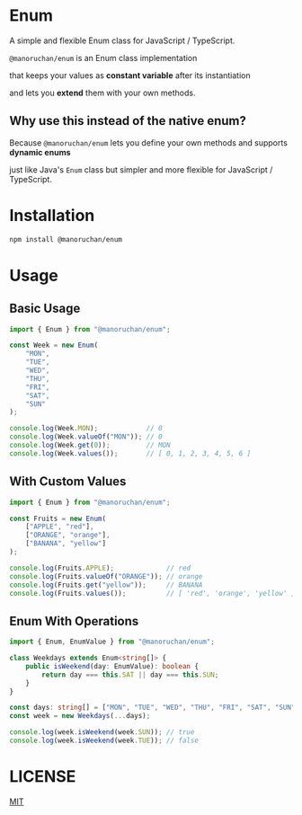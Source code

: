 # Enum

A simple and flexible Enum class for JavaScript / TypeScript.


`@manoruchan/enum` is an Enum class implementation

that keeps your values as **constant variable** after its instantiation

and lets you **extend** them with your own methods.

## Why use this instead of the native enum?

Because `@manoruchan/enum` lets you define your own methods and supports **dynamic enums**

just like Java's `Enum` class but simpler and more flexible for JavaScript / TypeScript.

# Installation

```bash
npm install @manoruchan/enum
```

# Usage

## Basic Usage

```ts
import { Enum } from "@manoruchan/enum";

const Week = new Enum(
    "MON",
    "TUE",
    "WED",
    "THU",
    "FRI",
    "SAT",
    "SUN"
);

console.log(Week.MON);            // 0
console.log(Week.valueOf("MON")); // 0
console.log(Week.get(0));         // MON
console.log(Week.values());       // [ 0, 1, 2, 3, 4, 5, 6 ]
```

## With Custom Values

```ts
import { Enum } from "@manoruchan/enum";

const Fruits = new Enum(
    ["APPLE", "red"],
    ["ORANGE", "orange"],
    ["BANANA", "yellow"]
);

console.log(Fruits.APPLE);             // red
console.log(Fruits.valueOf("ORANGE")); // orange
console.log(Fruits.get("yellow"));     // BANANA
console.log(Fruits.values());          // [ 'red', 'orange', 'yellow' ]
```

## Enum With Operations

```ts
import { Enum, EnumValue } from "@manoruchan/enum";

class Weekdays extends Enum<string[]> {
    public isWeekend(day: EnumValue): boolean {
        return day === this.SAT || day === this.SUN;
    }
}

const days: string[] = ["MON", "TUE", "WED", "THU", "FRI", "SAT", "SUN"];
const week = new Weekdays(...days);

console.log(week.isWeekend(week.SUN)); // true
console.log(week.isWeekend(week.TUE)); // false
```

# LICENSE
[MIT](https://github.com/Manoruchan/enum/blob/main/LICENSE)
